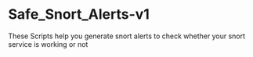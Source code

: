 # Safe_Snort_Alerts-v1
These Scripts help you generate snort alerts to check whether your snort service is working or not
